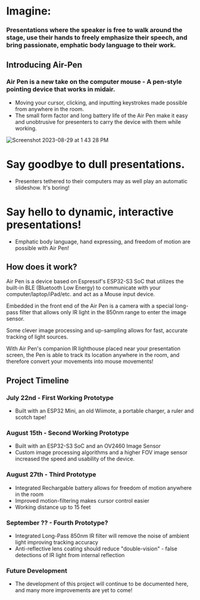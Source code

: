 # Imagine:
### Presentations where the speaker is free to walk around the stage, use their hands to freely emphasize their speech, and bring passionate, emphatic body language to their work.

## Introducing Air-Pen
### Air Pen is a new take on the computer mouse - **A pen-style pointing device that works in midair.**
- Moving your cursor, clicking, and inputting keystrokes made possible from anywhere in the room.  
- The small form factor and long battery life of the Air Pen make it easy and unobtrusive for presenters to carry the device with them while working.
  
![Screenshot 2023-08-29 at 1 43 28 PM](https://github.com/Trevin-Small/Air-Pen/assets/47619990/f2cd6f70-c243-40bf-9244-d1a370475ce8)


# Say goodbye to dull presentations.
- Presenters tethered to their computers may as well play an automatic slideshow. It's boring!

# Say hello to dynamic, interactive presentations!
- Emphatic body language, hand expressing, and freedom of motion are possible with Air Pen!

## How does it work?
Air Pen is a device based on Espressif's ESP32-S3 SoC that utilizes the built-in BLE (Bluetooth Low Energy) to communicate with your computer/laptop/iPad/etc. and act as a Mouse input device.

Embedded in the front end of the Air Pen is a camera with a special long-pass filter that allows only IR light in the 850nm range to enter the image sensor.  

Some clever image processing and up-sampling allows for fast, accurate tracking of light sources.  

With Air Pen's companion IR lighthouse placed near your presentation screen, the Pen is able to track its location anywhere in the room, and therefore convert your movements into mouse movements!

## Project Timeline
### July 22nd - First Working Prototype
- Built with an ESP32 Mini, an old Wiimote, a portable charger, a ruler and scotch tape!

### August 15th - Second Working Prototype
- Built with an ESP32-S3 SoC and an OV2460 Image Sensor
- Custom image processing algorithms and a higher FOV image sensor increased the speed and usability of the device.

### August 27th - Third Prototype
- Integrated Rechargable battery allows for freedom of motion anywhere in the room
- Improved motion-filtering makes cursor control easier
- Working distance up to 15 feet

### September ?? - Fourth Prototype?
- Integrated Long-Pass 850nm IR filter will remove the noise of ambient light improving tracking accuracy
- Anti-reflective lens coating should reduce "double-vision" - false detections of IR light from internal reflection

### Future Development
- The development of this project will continue to be documented here, and many more improvements are yet to come!
